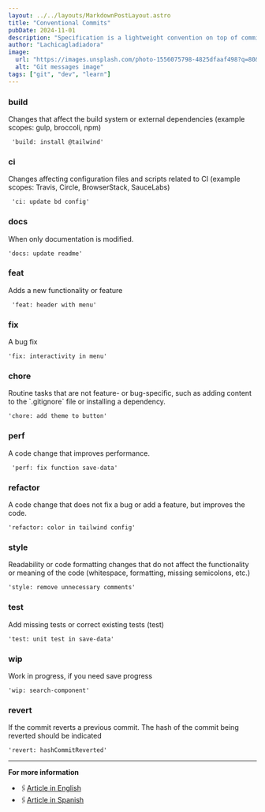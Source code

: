 ```yaml
---
layout: ../../layouts/MarkdownPostLayout.astro
title: "Conventional Commits"
pubDate: 2024-11-01
description: "Specification is a lightweight convention on top of commit messages"
author: "Lachicagladiadora"
image:
  url: "https://images.unsplash.com/photo-1556075798-4825dfaaf498?q=80&w=2076&auto=format&fit=crop&ixlib=rb-4.0.3&ixid=M3wxMjA3fDB8MHxwaG90by1wYWdlfHx8fGVufDB8fHx8fA%3D%3D"
  alt: "Git messages image"
tags: ["git", "dev", "learn"]
---
```


<h3 class='pt-6 pb-2 text-xl text-first-dark dark:text-second'>build</h3>
<p>Changes that affect the build system or external dependencies (example scopes: gulp, broccoli, npm)</p>
<code class='block my-3 px-4 py-2 rounded-md bg-obscure-dark text-blank-light dark:bg-blank-light dark:text-obscure-dark'> 'build: install @tailwind'</code>

<h3 class='pt-6 pb-2 text-xl text-first-dark dark:text-second'>ci</h3>
<p>Changes affecting configuration files and scripts related to CI (example scopes: Travis, Circle, BrowserStack, SauceLabs)</p>
<code class='block my-3 px-4 py-2 rounded-md bg-obscure-dark text-blank-light dark:bg-blank-light dark:text-obscure-dark'> 'ci: update bd config'</code>

<h3 class='pt-6 pb-2 text-xl text-first-dark dark:text-second'>docs</h3>
<p>When only documentation is modified.</p>
<code class='block my-3 px-4 py-2 rounded-md bg-obscure-dark text-blank-light dark:bg-blank-light dark:text-obscure-dark'>'docs: update readme'</code>

<h3 class='pt-6 pb-2 text-xl text-first-dark dark:text-second'>feat</h3>
<p>Adds a new functionality or feature</p>
<code class='block my-3 px-4 py-2 rounded-md bg-obscure-dark text-blank-light dark:bg-blank-light dark:text-obscure-dark'> 'feat: header with menu'</code>

<h3 class='pt-6 pb-2 text-xl text-first-dark dark:text-second'>fix</h3>
<p>A bug fix</p>
<code class='block my-3 px-4 py-2 rounded-md bg-obscure-dark text-blank-light dark:bg-blank-light dark:text-obscure-dark'>'fix: interactivity in menu'</code>

<h3 class='pt-6 pb-2 text-xl text-first-dark dark:text-second'>chore</h3>
<p>Routine tasks that are not feature- or bug-specific, such as adding content to the `.gitignore` file or installing a dependency.</p>
<code class='block my-3 px-4 py-2 rounded-md bg-obscure-dark text-blank-light dark:bg-blank-light dark:text-obscure-dark'>'chore: add theme to button'</code>

<h3 class='pt-6 pb-2 text-xl text-first-dark dark:text-second'>perf</h3>
<p>A code change that improves performance.</p>
<code class='block my-3 px-4 py-2 rounded-md bg-obscure-dark text-blank-light dark:bg-blank-light dark:text-obscure-dark'> 'perf: fix function save-data'</code>

<h3 class='pt-6 pb-2 text-xl text-first-dark dark:text-second'>refactor</h3>
<p>A code change that does not fix a bug or add a feature, but improves the code.</p>
<code class='block my-3 px-4 py-2 rounded-md bg-obscure-dark text-blank-light dark:bg-blank-light dark:text-obscure-dark'>'refactor: color in tailwind config'</code>

<h3 class='pt-6 pb-2 text-xl text-first-dark dark:text-second'>style</h3>
<p>Readability or code formatting changes that do not affect the functionality or meaning of the code (whitespace, formatting, missing semicolons, etc.)</p>
<code class='block my-3 px-4 py-2 rounded-md bg-obscure-dark text-blank-light dark:bg-blank-light dark:text-obscure-dark'>'style: remove unnecessary comments'</code>

<h3 class='pt-6 pb-2 text-xl text-first-dark dark:text-second'>test</h3>
<p>Add missing tests or correct existing tests (test)</p>
<code class='block my-3 px-4 py-2 rounded-md bg-obscure-dark text-blank-light dark:bg-blank-light dark:text-obscure-dark'>'test: unit test in save-data'</code>

<h3 class='pt-6 pb-2 text-xl text-first-dark dark:text-second'>wip</h3>
<p>Work in progress, if you need save progress</p>
<code class='block my-3 px-4 py-2 rounded-md bg-obscure-dark text-blank-light dark:bg-blank-light dark:text-obscure-dark'>'wip: search-component'</code>

<h3 class='pt-6 pb-2 text-xl text-first-dark dark:text-second'>revert</h3>
<p>If the commit reverts a previous commit. The hash of the commit being reverted should be indicated</p>
<code class='block my-3 px-4 py-2 rounded-md bg-obscure-dark text-blank-light dark:bg-blank-light dark:text-obscure-dark'>'revert: hashCommitReverted'</code>

<hr class='mt-20 mb-4'/>

**For more information**

- 🖇️[Article in English](https://www.conventionalcommits.org/en/v1.0.0/)
- 🖇️[Article in Spanish](https://dev.to/achamorro_dev/conventional-commits-que-es-y-por-que-deberias-empezar-a-utilizarlo-23an)
